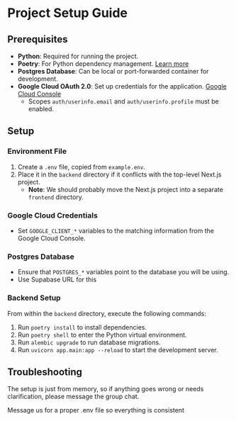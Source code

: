 # Project Setup Guide

## Prerequisites

- **Python**: Required for running the project.
- **Poetry**: For Python dependency management. [Learn more](https://python-poetry.org/)
- **Postgres Database**: Can be local or port-forwarded container for development.
- **Google Cloud OAuth 2.0**: Set up credentials for the application. [Google Cloud Console](https://console.cloud.google.com/apis/dashboard)
  - Scopes `auth/userinfo.email` and `auth/userinfo.profile` must be enabled.

## Setup

### Environment File
1. Create a `.env` file, copied from `example.env`.
2. Place it in the `backend` directory if it conflicts with the top-level Next.js project.
   - **Note**: We should probably move the Next.js project into a separate `frontend` directory.

### Google Cloud Credentials

- Set `GOOGLE_CLIENT_*` variables to the matching information from the Google Cloud Console.

### Postgres Database

- Ensure that `POSTGRES_*` variables point to the database you will be using.
- Use Supabase URL for this

### Backend Setup

From within the `backend` directory, execute the following commands:

1. Run `poetry install` to install dependencies.
2. Run `poetry shell` to enter the Python virtual environment.
3. Run `alembic upgrade` to run database migrations.
4. Run `uvicorn app.main:app --reload` to start the development server.

## Troubleshooting

The setup is just from memory, so if anything goes wrong or needs clarification, please message the group chat.

Message us for a proper .env file so everything is consistent
